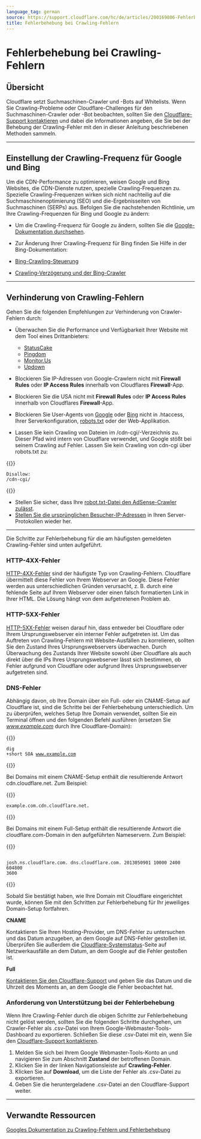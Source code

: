 ```yaml
---
language_tag: german
source: https://support.cloudflare.com/hc/de/articles/200169806-Fehlerbehebung-bei-Crawling-Fehlern
title: Fehlerbehebung bei Crawling-Fehlern 
---
```


# Fehlerbehebung bei Crawling-Fehlern 



## Übersicht

Cloudflare setzt Suchmaschinen-Crawler und -Bots auf Whitelists. Wenn Sie Crawling-Probleme oder Cloudflare-Challenges für den Suchmaschinen-Crawler oder -Bot beobachten, sollten Sie den [Cloudflare-Support kontaktieren](https://support.cloudflare.com/hc/articles/200172476) und dabei die Informationen angeben, die Sie bei der Behebung der Crawling-Fehler mit den in dieser Anleitung beschriebenen Methoden sammeln.

___

## Einstellung der Crawling-Frequenz für Google und Bing

Um die CDN-Performance zu optimieren, weisen Google und Bing Websites, die CDN-Dienste nutzen, spezielle Crawling-Frequenzen zu. Spezielle Crawling-Frequenzen wirken sich nicht nachteilig auf die Suchmaschinenoptimierung (SEO) und die-Ergebnisseiten von Suchmaschinen (SERPs) aus. Befolgen Sie die nachstehenden Richtlinie, um Ihre Crawling-Frequenzen für Bing und Google zu ändern:

-   Um die Crawling-Frequenz für Google zu ändern, sollten Sie die [Google-Dokumentation durchsehen](https://support.google.com/webmasters/answer/48620?hl=en).
-   Zur Änderung Ihrer Crawling-Frequenz für Bing finden Sie Hilfe in der Bing-Dokumentation:

-   [Bing-Crawling-Steuerung](https://www.bing.com/webmaster/help/crawl-control-55a30302)
-   [Crawling-Verzögerung und der Bing-Crawler](https://blogs.bing.com/webmaster/2009/08/10/crawl-delay-and-the-bing-crawler-msnbot)

___

## Verhinderung von Crawling-Fehlern

Gehen Sie die folgenden Empfehlungen zur Verhinderung von Crawler-Fehlern durch:

-   Überwachen Sie die Performance und Verfügbarkeit Ihrer Website mit dem Tool eines Drittanbieters:
    -   [StatusCake](http://www.statuscake.com/)
    -   [Pingdom](http://www.pingdom.com/)
    -   [Monitor.Us](http://www.monitor.us/)
    -   [Updown](http://beta.updown.io/)

-   Blockieren Sie IP-Adressen von Google-Crawlern nicht mit **Firewall Rules** oder **IP Access Rules** innerhalb von Cloudflares **Firewall**\-App.

-   Blockieren Sie die USA nicht mit **Firewall Rules** oder **IP Access Rules** innerhalb von Cloudflares **Firewall**\-App.
-   Blockieren Sie User-Agents von [Google](https://support.google.com/webmasters/answer/1061943) oder [Bing](https://www.bing.com/webmaster/help/which-crawlers-does-bing-use-8c184ec0) nicht in .htaccess, Ihrer Serverkonfiguration, [robots.txt](http://support.google.com/webmasters/bin/answer.py?answer=35303) oder der Web-Applikation.

-   Lassen Sie kein Crawling von Dateien im /cdn-cgi/-Verzeichnis zu. Dieser Pfad wird intern von Cloudflare verwendet, und Google stößt bei seinem Crawling auf Fehler. Lassen Sie kein Crawling von cdn-cgi über robots.txt zu:


{{<raw>}}<pre class="CodeBlock CodeBlock-with-rows CodeBlock-scrolls-horizontally CodeBlock-is-light-in-light-theme CodeBlock--language-txt" language="txt"><code><span class="CodeBlock--rows"><span class="CodeBlock--rows-content"><span class="CodeBlock--row"><span class="CodeBlock--row-indicator"></span><div class="CodeBlock--row-content"><span class="CodeBlock--token-plain">Disallow: /cdn-cgi/</span></div></span></span></span></code></pre>{{</raw>}}

-   Stellen Sie sicher, dass Ihre [robot.txt-Datei den AdSense-Crawler zulässt](http://support.google.com/webmasters/bin/answer.py?hl=en&answer=1061943).
-   [Stellen Sie die ursprünglichen Besucher-IP-Adressen](https://support.cloudflare.com/hc/articles/200170916) in Ihren Server-Protokollen wieder her.

___

Die Schritte zur Fehlerbehebung für die am häufigsten gemeldeten Crawling-Fehler sind unten aufgeführt.

### HTTP-4XX-Fehler

[HTTP-4XX-Fehler](https://support.cloudflare.com/hc/articles/115003014512) sind der häufigste Typ von Crawling-Fehlern. Cloudflare übermittelt diese Fehler von Ihrem Webserver an Google. Diese Fehler werden aus unterschiedlichen Gründen verursacht, z. B. durch eine fehlende Seite auf Ihrem Webserver oder einen falsch formatierten Link in Ihrer HTML. Die Lösung hängt von dem aufgetretenen Problem ab.

### HTTP-5XX-Fehler

[HTTP-5XX-Fehler](https://support.cloudflare.com/hc/articles/115003011431) weisen darauf hin, dass entweder bei Cloudflare oder Ihrem Ursprungswebserver ein interner Fehler aufgetreten ist. Um das Auftreten von Crawling-Fehlern mit Website-Ausfällen zu korrelieren, sollten Sie den Zustand Ihres Ursprungswebservers überwachen. Durch Überwachung des Zustands Ihrer Website sowohl über Cloudflare als auch direkt über die IPs Ihres Ursprungswebserver lässt sich bestimmen, ob Fehler aufgrund von Cloudflare oder aufgrund Ihres Ursprungswebserver aufgetreten sind.

### DNS-Fehler

Abhängig davon, ob Ihre Domain über ein Full- oder ein CNAME-Setup auf Cloudflare ist, sind die Schritte bei der Fehlerbehebung unterschiedlich. Um zu überprüfen, welches Setup Ihre Domain verwendet, sollten Sie ein Terminal öffnen und den folgenden Befehl ausführen (ersetzen Sie _www.example.com_ durch Ihre Cloudflare-Domain):


{{<raw>}}<pre class="CodeBlock CodeBlock-with-rows CodeBlock-scrolls-horizontally CodeBlock-is-light-in-light-theme CodeBlock--language-txt" language="txt"><code><span class="CodeBlock--rows"><span class="CodeBlock--rows-content"><span class="CodeBlock--row"><span class="CodeBlock--row-indicator"></span><div class="CodeBlock--row-content"><span class="CodeBlock--token-plain">dig +short SOA www.example.com</span></div></span></span></span></code></pre>{{</raw>}}

Bei Domains mit einem CNAME-Setup enthält die resultierende Antwort cdn.cloudflare.net. Zum Beispiel:


{{<raw>}}<pre class="CodeBlock CodeBlock-with-rows CodeBlock-scrolls-horizontally CodeBlock-is-light-in-light-theme CodeBlock--language-txt" language="txt"><code><span class="CodeBlock--rows"><span class="CodeBlock--rows-content"><span class="CodeBlock--row"><span class="CodeBlock--row-indicator"></span><div class="CodeBlock--row-content"><span class="CodeBlock--token-plain">example.com.cdn.cloudflare.net.</span></div></span></span></span></code></pre>{{</raw>}}

Bei Domains mit einem Full-Setup enthält die resultierende Antwort die cloudflare.com-Domain in den aufgeführten Nameservern. Zum Beispiel:


{{<raw>}}<pre class="CodeBlock CodeBlock-with-rows CodeBlock-scrolls-horizontally CodeBlock-is-light-in-light-theme CodeBlock--language-txt" language="txt"><code><span class="CodeBlock--rows"><span class="CodeBlock--rows-content"><span class="CodeBlock--row"><span class="CodeBlock--row-indicator"></span><div class="CodeBlock--row-content"><span class="CodeBlock--token-plain">  josh.ns.cloudflare.com. dns.cloudflare.com. 2013050901 10000 2400 604800 3600</span></div></span></span></span></code></pre>{{</raw>}}

Sobald Sie bestätigt haben, wie Ihre Domain mit Cloudflare eingerichtet wurde, können Sie mit den Schritten zur Fehlerbehebung für Ihr jeweiliges Domain-Setup fortfahren.

**CNAME**

Kontaktieren Sie Ihren Hosting-Provider, um DNS-Fehler zu untersuchen und das Datum anzugeben, an dem Google auf DNS-Fehler gestoßen ist. Überprüfen Sie außerdem die [Cloudflare-Systemstatus](http://www.cloudflare.com/system-status)\-Seite auf Netzwerkausfälle an dem Datum, an dem Google auf die Fehler gestoßen ist.

**Full**

[Kontaktieren Sie den Cloudflare-Support](https://support.cloudflare.com/hc/articles/200172476) und geben Sie das Datum und die Uhrzeit des Moments an, an dem Google die Fehler beobachtet hat.

### Anforderung von Unterstützung bei der Fehlerbehebung

Wenn Ihre Crawling-Fehler durch die obigen Schritte zur Fehlerbehebung nicht gelöst werden, sollten Sie die folgenden Schritte durchgehen, um Crawler-Fehler als .csv-Datei von Ihrem Google-Webmaster-Tools-Dashboard zu exportieren. Schließen Sie diese .csv-Datei mit ein, wenn Sie den [Cloudflare-Support kontaktieren](https://support.cloudflare.com/hc/articles/200172476).

1.  Melden Sie sich bei Ihrem Google Webmaster-Tools-Konto an und navigieren Sie zum Abschnitt **Zustand** der betroffenen Domain.
2.  Klicken Sie in der linken Navigationsleiste auf **Crawling-Fehler**.
3.  Klicken Sie auf **Download**, um die Liste der Fehler als .csv-Datei zu exportieren.
4.  Geben Sie die heruntergeladene .csv-Datei an den Cloudflare-Support weiter.

___

## Verwandte Ressourcen

[Googles Dokumentation zu Crawling-Fehlern und Fehlerbehebung](https://support.google.com/webmasters/answer/7440203#not_found_404)
